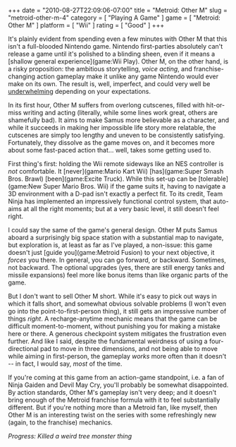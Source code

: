 +++
date = "2010-08-27T22:09:06-07:00"
title = "Metroid: Other M"
slug = "metroid-other-m-4"
category = [ "Playing A Game" ]
game = [ "Metroid: Other M" ]
platform = [ "Wii" ]
rating = [ "Good" ]
+++

It's plainly evident from spending even a few minutes with Other M that this isn't a full-blooded Nintendo game.  Nintendo first-parties absolutely can't release a game until it's polished to a blinding sheen, even if it means a [shallow general experience](game:Wii Play).  Other M, on the other hand, is a risky proposition: the ambitious storytelling, <i>voice acting</i>, and franchise-changing action gameplay make it unlike any game Nintendo would ever make on its own.  The result is, well, imperfect, and could very well be <a href="http://www.destructoid.com/review-metroid-other-m-182449.phtml">underwhelming</a> depending on your expectations.

In its first hour, Other M suffers from overlong cutscenes, filled with hit-or-miss writing and acting (literally, while some lines work great, others are shamefully bad).  It aims to make Samus more believable as a character, and while it succeeds in making her impossible life story more relatable, the cutscenes are simply too lengthy and uneven to be consistently satisfying.  Fortunately, they dissolve as the game moves on, and it becomes more about some fast-paced action that... well, takes some getting used to.

First thing's first: holding the Wii remote sideways like an NES controller is <i>not</i> comfortable.  It [never](game:Mario Kart Wii) [has](game:Super Smash Bros. Brawl) [been](game:Excite Truck).  While this set-up can be [tolerable](game:New Super Mario Bros. Wii) if the game suits it, having to navigate a 3D environment with a D-pad isn't exactly a perfect fit.  To its credit, Team Ninja has implemented an impressively functional control system, that auto-aims at all the right moments; but at a very basic level, it still doesn't feel right.

I could say the same of the game's general design.  Other M puts Samus aboard a surprisingly big space station with a substantial map to navigate, but exploration is, at least as far as I've played, a non-issue: this game doesn't just [guide you](game:Metroid Fusion) to your next objective, it <i>forces</i> you there.  In general, you can go forward, or backward.  Sometimes, not backward.  The optional upgrades (yes, there are still energy tanks and missile expansions) feel more like bonus items than like organic parts of the game.

But I don't want to sell Other M short.  While it's easy to pick out ways in which it falls short, and somewhat obvious solvable problems (I won't even go into the point-to-first-person thing), it still gets an impressive number of things <i>right</i>.  A recharge-anytime mechanic means that the game can be difficult moment-to-moment, without punishing you for making a mistake here or there.  A generous checkpoint system mitigates the frustration even further.  And like I said, despite the fundamental weirdness of using a four-directional pad to move in three dimensions, and not being able to move while aiming in first-person, the gameplay <i>works</i> more often than it doesn't -- in fact, I would say, <i>most</i> of the time.

If you're coming at this game from an action-game standpoint, i.e. a fan of Ninja Gaiden and Devil May Cry, you'll probably be somewhat disappointed.  By action standards, Other M's gameplay isn't very deep; and it doesn't bring enough of the Metroid franchise formula with it to feel substantially different.  But if you're nothing more than a Metroid fan, like myself, then Other M is an interesting twist on the series with some refreshingly new (again, to the franchise) mechanics.

<i>Progress: Killed a weird tree monster thing</i>
